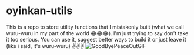 # oyinkan-utils
This is a repo to store utility functions that I mistakenly built (what we call wuru-wuru in my part of the world 😂😂😂).
I'm just trying to say don't take it too serious. You can use it, suggest better ways to build it or just leave it (like i said, it's wuru-wuru)
✌️✌️✌️
![GoodByePeaceOutGIF](https://user-images.githubusercontent.com/22506709/149354382-33f963ee-2df1-4435-aece-f93f10581fda.gif)
